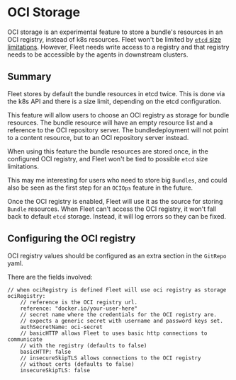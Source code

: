 # OCI Storage

OCI storage is an experimental feature to store a bundle's resources in an OCI registry, instead of k8s resources.
Fleet won't be limited by [`etcd` size limitations](https://etcd.io/docs/v3.4/dev-guide/limit/). However,
Fleet needs write access to a registry and that registry needs to be accessible by the agents in downstream clusters.

## Summary

Fleet stores by default the bundle resources in etcd twice. This is done via the k8s API and there is a size limit, depending on the etcd configuration.

This feature will allow users to choose an OCI registry as storage for bundle resources. The bundle resource will have an empty resource list and a reference to the OCI repository server. The bundledeployment will not point to a content resource, but to an OCI repository server instead.

When using this feature the bundle resources are stored once, in the configured OCI registry, and Fleet won't be tied to possible `etcd` size limitations.

This may me interesting for users who need to store big `Bundles`, and could also be seen as the first step for an `OCIOps` feature in the future.

Once the OCI registry is enabled, Fleet will use it as the source for storing `Bundle` resources.
When Fleet can't access the OCI registry, it won't fall back to default `etcd` storage. Instead, it will log errors so they can be fixed.

## Configuring the OCI registry

OCI registry values should be configured as an extra section in the `GitRepo` yaml.

There are the fields involved:
```
// when ociRegistry is defined Fleet will use oci registry as storage
ociRegistry:
    // reference is the OCI registry url.
    reference: "docker.io/your-user-here"
    // secret name where the credentials for the OCI registry are.
    // expects a generic secret with username and password keys set.
    authSecretName: oci-secret
    // basicHTTP allows Fleet to uses basic http connections to communicate
    // with the registry (defaults to false)
    basicHTTP: false
    // insecureSkipTLS allows connections to the OCI registry
    // without certs (defaults to false)
    insecureSkipTLS: false
```
